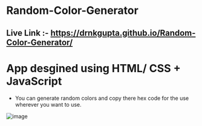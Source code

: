 # Random-Color-Generator
 ## Live Link :- https://drnkgupta.github.io/Random-Color-Generator/
 # App desgined using HTML/ CSS + JavaScript
 - You can generate random colors and copy there hex code for the use wherever you want to use.

![image](https://github.com/DrNKGupta/Random-Color-Generator/assets/98959174/4f7a69a6-593f-45cf-ba68-d0e2a8f7a1d4)
